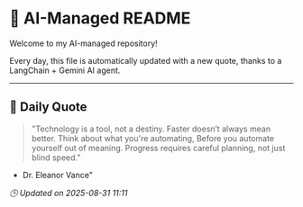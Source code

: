 # 🧠 AI-Managed README

Welcome to my AI-managed repository!

Every day, this file is automatically updated with a new quote, thanks to a LangChain + Gemini AI agent.

---

## 📅 Daily Quote

> "Technology is a tool, not a destiny.
Faster doesn’t always mean better.
Think about what you're automating,
Before you automate yourself out of meaning.
Progress requires careful planning, not just blind speed."
- Dr. Eleanor Vance"

*🕒 Updated on 2025-08-31 11:11*